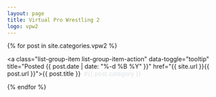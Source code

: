 ```yaml
---
layout: page
title: Virtual Pro Wrestling 2
logo: vpw2
---
```


<div class="list-group">

{% for post in site.categories.vpw2 %}

<a class="list-group-item list-group-item-action" data-toggle="tooltip" title="Posted {{ post.date | date: "%-d %B %Y" }}" href="{{ site.url }}{{ post.url }}">{{ post.title }}&nbsp;&nbsp;<span style="color: #dee2e6">#{{ post.category }}</span></a>

{% endfor %}

</div>





